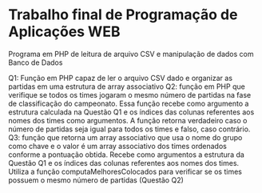 # Trabalho final de Programação de Aplicações WEB
Programa em PHP de leitura de arquivo CSV e manipulação de dados com Banco de Dados

Q1:
Função em PHP capaz de ler o arquivo CSV dado e organizar as partidas em uma estrutura de array associativo 
Q2:
função em PHP que verifique se todos os times jogaram o mesmo número de partidas na fase de classificação do campeonato. 
Essa função recebe como argumento a estrutura calculada na Questão Q1 e os índices das colunas referentes aos nomes dos times como argumentos. 
A função retorna verdadeiro caso o número de partidas seja igual para todos os times e falso, caso contrário. 
Q3:
função que retorna um array associativo que usa o nome do grupo como chave e o valor é um array associativo dos times ordenados conforme a pontuação 
obtida. Recebe como argumentos a estrutura da Questão Q1 e os índices das colunas referentes aos nomes dos times. 
Utiliza a função computaMelhoresColocados para verificar se os times possuem o mesmo número de partidas (Questão Q2)
